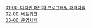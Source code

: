 [01-00. 디자인 패턴과 프로그래밍 패러다임](01.%20디자인%20패턴과%20프로그래밍%20패러다임/01-00.%20디자인%20패턴과%20프로그래밍%20패러다임.md)  
[02-00. 네트워크](02.%20네트워크/02-00.%20네트워크.md)\
[03-00. 운영체제](<03. 운영체제/03-00. 운영체제.md>)